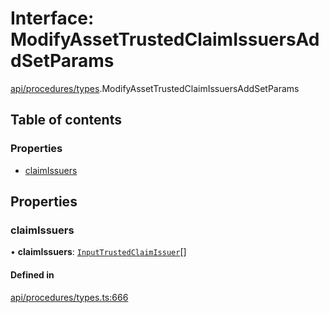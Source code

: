 # Interface: ModifyAssetTrustedClaimIssuersAddSetParams

[api/procedures/types](../wiki/api.procedures.types).ModifyAssetTrustedClaimIssuersAddSetParams

## Table of contents

### Properties

- [claimIssuers](../wiki/api.procedures.types.ModifyAssetTrustedClaimIssuersAddSetParams#claimissuers)

## Properties

### claimIssuers

• **claimIssuers**: [`InputTrustedClaimIssuer`](../wiki/types#inputtrustedclaimissuer)[]

#### Defined in

[api/procedures/types.ts:666](https://github.com/PolymeshAssociation/polymesh-sdk/blob/2d3ac2ae/src/api/procedures/types.ts#L666)
